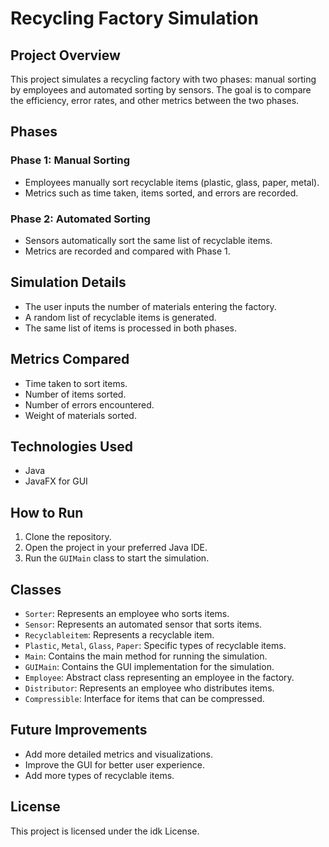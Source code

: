 # Recycling Factory Simulation

## Project Overview

This project simulates a recycling factory with two phases: manual sorting by employees and automated sorting by sensors. The goal is to compare the efficiency, error rates, and other metrics between the two phases.

## Phases

### Phase 1: Manual Sorting
- Employees manually sort recyclable items (plastic, glass, paper, metal).
- Metrics such as time taken, items sorted, and errors are recorded.

### Phase 2: Automated Sorting
- Sensors automatically sort the same list of recyclable items.
- Metrics are recorded and compared with Phase 1.

## Simulation Details

- The user inputs the number of materials entering the factory.
- A random list of recyclable items is generated.
- The same list of items is processed in both phases.

## Metrics Compared

- Time taken to sort items.
- Number of items sorted.
- Number of errors encountered.
- Weight of materials sorted.

## Technologies Used

- Java
- JavaFX for GUI

## How to Run

1. Clone the repository.
2. Open the project in your preferred Java IDE.
3. Run the `GUIMain` class to start the simulation.

## Classes

- `Sorter`: Represents an employee who sorts items.
- `Sensor`: Represents an automated sensor that sorts items.
- `Recyclableitem`: Represents a recyclable item.
- `Plastic`, `Metal`, `Glass`, `Paper`: Specific types of recyclable items.
- `Main`: Contains the main method for running the simulation.
- `GUIMain`: Contains the GUI implementation for the simulation.
- `Employee`: Abstract class representing an employee in the factory.
- `Distributor`: Represents an employee who distributes items.
- `Compressible`: Interface for items that can be compressed.

## Future Improvements

- Add more detailed metrics and visualizations.
- Improve the GUI for better user experience.
- Add more types of recyclable items.

## License

This project is licensed under the idk License.
